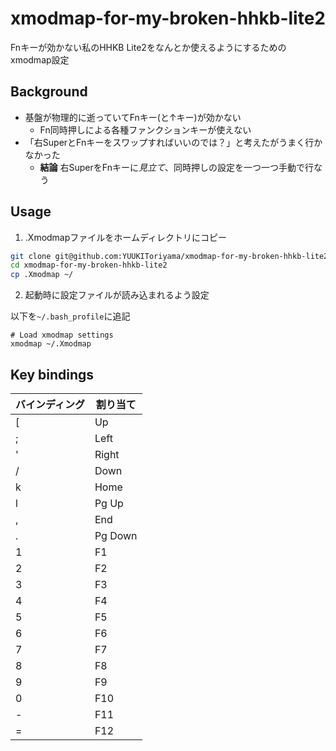# xmodmap-for-my-broken-hhkb-lite2

Fnキーが効かない私のHHKB Lite2をなんとか使えるようにするためのxmodmap設定

## Background

- 基盤が物理的に逝っていてFnキー(と↑キー)が効かない
	- Fn同時押しによる各種ファンクションキーが使えない
- 「右SuperとFnキーをスワップすればいいのでは？」と考えたがうまく行かなかった
	- **結論** 右SuperをFnキーに*見立て*、同時押しの設定を一つ一つ手動で行なう

## Usage

1. .Xmodmapファイルをホームディレクトリにコピー

```bash
git clone git@github.com:YUUKIToriyama/xmodmap-for-my-broken-hhkb-lite2.git
cd xmodmap-for-my-broken-hhkb-lite2
cp .Xmodmap ~/
```

 2. 起動時に設定ファイルが読み込まれるよう設定

以下を`~/.bash_profile`に追記
```
# Load xmodmap settings
xmodmap ~/.Xmodmap
```

## Key bindings

| バインディング | 割り当て |
| - | - |
| [ | Up |
| ; | Left |
| ' | Right |
| / | Down |
| k | Home |
| l | Pg Up |
| , | End |
| . | Pg Down |
| 1 | F1 |
| 2 | F2 |
| 3 | F3 |
| 4 | F4 |
| 5 | F5 |
| 6 | F6 |
| 7 | F7 |
| 8 | F8 |
| 9 | F9 |
| 0 | F10 |
| - | F11 |
| = | F12 |
